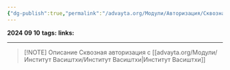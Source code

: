 ```yaml
---
{"dg-publish":true,"permalink":"/advayta.org/Модули/Авторизация/Сквозная авторизация/"}
---
```


**2024 09 10**
**tags:**
**links:** 

---

> [!NOTE] Описание
> Сквозная авторизация с [[advayta.org/Модули/Институт Васиштхи/Институт Васиштхи\|Институт Васиштхи]]
> 

